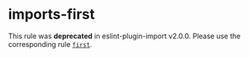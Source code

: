 # imports-first

This rule was **deprecated** in eslint-plugin-import v2.0.0. Please use the corresponding rule [`first`](https://github.com/benmosher/eslint-plugin-import/blob/master/docs/rules/first.md).
